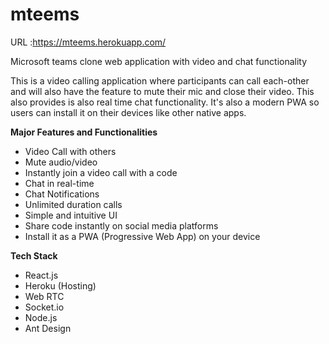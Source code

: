 # mteems

URL :https://mteems.herokuapp.com/



Microsoft teams clone web application with video and chat functionality

This is a video calling application where participants can call each-other and will also have the feature to mute their mic and close their video. This also provides is also real time chat functionality. It's also a modern PWA so users can install it on their devices like other native apps.




**Major Features and Functionalities**

- Video Call with others
- Mute audio/video
- Instantly join a video call with a code
- Chat in real-time
- Chat Notifications
- Unlimited duration calls
- Simple and intuitive UI
- Share code instantly on social media platforms
- Install it as a PWA (Progressive Web App) on your device





**Tech Stack**

- React.js
- Heroku (Hosting)
- Web RTC
- Socket.io
- Node.js
- Ant Design
